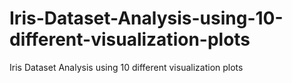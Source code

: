# Iris-Dataset-Analysis-using-10-different-visualization-plots
Iris Dataset Analysis using 10 different visualization plots
